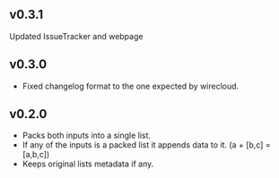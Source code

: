 ## v0.3.1

Updated IssueTracker and webpage

## v0.3.0

- Fixed changelog format to the one expected by wirecloud.

## v0.2.0

- Packs both inputs into a single list.
- If any of the inputs is a packed list it appends data to it. (a + [b,c] = [a,b,c])
- Keeps original lists metadata if any.
